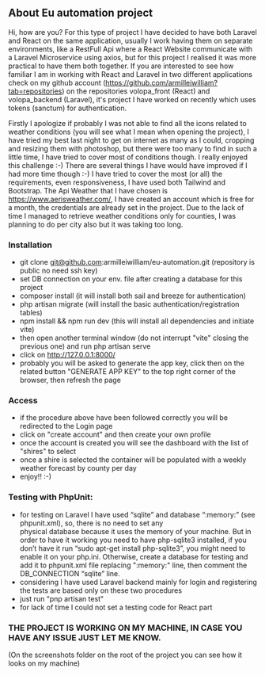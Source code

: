 ## About Eu automation project
Hi,
how are you? For this type of project I have decided to have both Laravel and React on the same application, usually I 
work having them on separate environments, like a RestFull Api where a React Website communicate with a Laravel Microservice
using axios, but for this project I realised it was more practical to have them both together. If you are interested to
see how familiar I am in working with React and Laravel in two different applications check on my github account 
(https://github.com/armilleiwilliam?tab=repositories) on the repositories volopa_front (React) and volopa_backend (Laravel), 
it's project I have worked on recently which uses tokens (sanctum) for authentication. 

Firstly I apologize if probably I was not able to find all the icons related to weather conditions (you will see what I mean when opening the project), 
I have tried my best last night to get on internet as many as I could, cropping and resizing them with photoshop, but there were too many
to find in such a little time, I have tried to cover most of conditions though.
I really enjoyed this challenge :-)
There are several things I have would have improved if I had more time though :-)
I have tried to cover the most (or all) the requirements, even responsiveness, I have used both Tailwind and Bootstrap.
The Api Weather that I have chosen is https://www.aerisweather.com/, I have created an account which is free for a month,
the credentials are already set in the project. Due to the lack of time I managed to retrieve weather conditions only
for counties, I was planning to do per city also but it was taking too long. 


### Installation
- git clone git@github.com:armilleiwilliam/eu-automation.git (repository is public no need ssh key)
- set DB connection on your env. file after creating a database for this project
- composer install (it will install both sail and breeze for authentication)
- php artisan migrate (will install the basic authentication/registration tables)
- npm install && npm run dev (this will install all dependencies and initiate vite)
- then open another terminal window (do not interrupt "vite" closing the previous one) and run php artisan serve
- click on http://127.0.0.1:8000/
- probably you will be asked to generate the app key, click then on the related button "GENERATE APP KEY" to the top 
right corner of the browser, then refresh the page

### Access
- if the procedure above have been followed correctly you will be redirected to the Login page
- click on "create account" and then create your own profile 
- once the account is created you will see the dashboard with the list of "shires" to select
- once a shire is selected the container will be populated with a weekly weather forecast by county per day
- enjoy!!  :-)

### Testing with PhpUnit:
- for testing on Laravel I have used “sqlite” and database “:memory:” (see phpunit.xml), so, there is no need to set any  
  physical database because it uses the memory of your machine. But in order to have it working you need to have
  php-sqlite3 installed, if you don’t have it run “sudo apt-get install php-sqlite3”, you might need to enable it on your
  php.ini. Otherwise, create a database for testing and add it to phpunit.xml file replacing ":memory:" line, then comment
  the DB_CONNECTION “sqlite” line.
- considering I have used Laravel backend mainly for login and registering the tests are based only on these two procedures
- just run "pnp artisan test"
- for lack of time I could not set a testing code for React part


### THE PROJECT IS WORKING ON MY MACHINE, IN CASE YOU HAVE ANY ISSUE JUST LET ME KNOW. 
(On the screenshots folder on the root of the project you can see how it looks on my machine)

